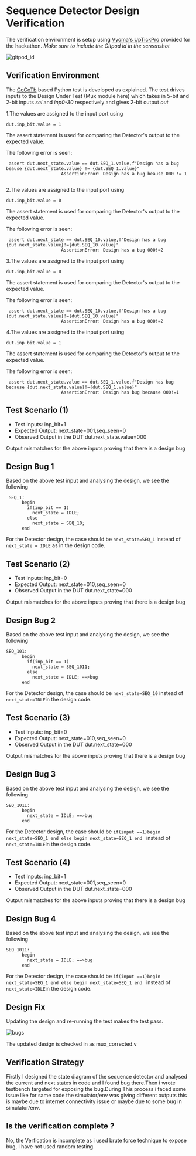 # Sequence Detector Design Verification

The verification environment is setup using [Vyoma's UpTickPro](https://vyomasystems.com) provided for the hackathon.
*Make sure to include the Gitpod id in the screenshot*

![gitpod_id]()


## Verification Environment

The [CoCoTb](https://www.cocotb.org/) based Python test is developed as explained. The test drives inputs to the Design Under Test (Mux module here) which takes in 5-bit and 2-bit inputs *sel* and *inp0-30* respectively and gives 2-bit output *out*

1.The values are assigned to the input port using 
```
dut.inp_bit.value = 1

```
The assert statement is used for comparing the Detector's output to the expected value.

The following error is seen:
```
 assert dut.next_state.value == dut.SEQ_1.value,f"Design has a bug beause {dut.next_state.value} != {dut.SEQ_1.value}"
                     AssertionError: Design has a bug beause 000 != 1
                     
```

2.The values are assigned to the input port using 
```
dut.inp_bit.value = 0

```
The assert statement is used for comparing the Detector's output to the expected value.

The following error is seen:
```
 assert dut.next_state == dut.SEQ_10.value,f"Design has a bug {dut.next_state.value}!={dut.SEQ_10.value}"
                     AssertionError: Design has a bug 000!=2

```

3.The values are assigned to the input port using 
```
dut.inp_bit.value = 0

```
The assert statement is used for comparing the Detector's output to the expected value.

The following error is seen:
```
 assert dut.next_state == dut.SEQ_10.value,f"Design has a bug {dut.next_state.value}!={dut.SEQ_10.value}"
                     AssertionError: Design has a bug 000!=2

```
4.The values are assigned to the input port using 
```
dut.inp_bit.value = 1

```
The assert statement is used for comparing the Detector's output to the expected value.

The following error is seen:
```
 assert dut.next_state.value == dut.SEQ_1.value,f"Design has bug because {dut.next_state.value}!={dut.SEQ_1.value}"
                     AssertionError: Design has bug because 000!=1

```

## Test Scenario **(1)**
- Test Inputs: inp_bit=1 
- Expected Output: next_state=001,seq_seen=0
- Observed Output in the DUT dut.next_state.value=000

Output mismatches for the above inputs proving that there is a design bug

## Design Bug 1
Based on the above test input and analysing the design, we see the following

```
 SEQ_1:
      begin
        if(inp_bit == 1)
          next_state = IDLE;
        else
          next_state = SEQ_10;
      end

```
For the Detector design, the case should be ```next_state=SEQ_1``` instead of ```next_state = IDLE``` as in the design code.

## Test Scenario **(2)**
- Test Inputs: inp_bit=0
- Expected Output: next_state=010,seq_seen=0
- Observed Output in the DUT dut.next_state=000

Output mismatches for the above inputs proving that there is a design bug

## Design Bug 2
Based on the above test input and analysing the design, we see the following

```
SEQ_101:
      begin
        if(inp_bit == 1)
          next_state = SEQ_1011;
        else
          next_state = IDLE; ==>bug
      end

```
For the Detector design, the case should be ```next_state=SEQ_10``` instead of ```next_state=IDLE```in the design code.

## Test Scenario **(3)**
- Test Inputs: inp_bit=0
- Expected Output: next_state=010,seq_seen=0
- Observed Output in the DUT dut.next_state=000

Output mismatches for the above inputs proving that there is a design bug

## Design Bug 3
Based on the above test input and analysing the design, we see the following

```
SEQ_1011:
      begin
        next_state = IDLE; ==>bug
      end

```
For the Detector design, the case should be ```if(input ==1)begin next_state=SEQ_1 end else begin next_state=SEQ_1 end ``` instead of ```next_state=IDLE```in the design code.

## Test Scenario **(4)**
- Test Inputs: inp_bit=1
- Expected Output: next_state=001,seq_seen=0
- Observed Output in the DUT dut.next_state=000

Output mismatches for the above inputs proving that there is a design bug

## Design Bug 4
Based on the above test input and analysing the design, we see the following

```
SEQ_1011:
      begin
        next_state = IDLE; ==>bug
      end

```
For the Detector design, the case should be ```if(input ==1)begin next_state=SEQ_1 end else begin next_state=SEQ_1 end ``` instead of ```next_state=IDLE```in the design code.

## Design Fix
Updating the design and re-running the test makes the test pass.

![bugs]()

The updated design is checked in as mux_corrected.v

## Verification Strategy
Firstly I designed the state diagram of the sequence detector and analysed the current and next states in code and I found bug  there.Then i wrote testbench targeted for exposing the bug.During This process i faced some issue like for same code the simulator/env was giving different outputs this is maybe due to internet connectivity issue or maybe due to some bug in simulator/env. 

## Is the verification complete ?
No, the Verfication is incomplete as i used brute force technique to expose bug, I have not used random testing.
